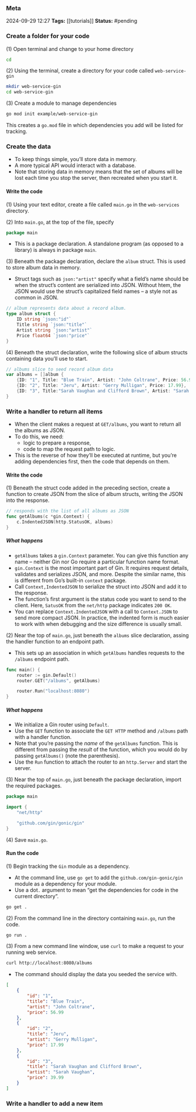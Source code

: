 ### Meta
2024-09-29 12:27
**Tags:** [[tutorials]]
**Status:** #pending 

### Create a folder for your code
(1) Open terminal and change to your home directory
```BASH title:example.sh
cd
```

(2) Using the terminal, create a directory for your code called `web-service-gin`

```BASH title:example.sh
mkdir web-service-gin
cd web-service-gin
```

(3) Create a module to manage dependencies

```BASH title:example.sh
go mod init example/web-service-gin
```

This creates a `go.mod` file in which dependencies you add will be listed for tracking.

### Create the data
- To keep things simple, you’ll store data in memory.
- A more typical API would interact with a database.
- Note that storing data in memory means that the set of albums will be lost each time you stop the server, then recreated when you start it.

#### Write the code
(1) Using your text editor, create a file called `main.go` in the `web-services` directory.

(2) Into `main.go`, at the top of the file, specify

```GO title:main.go
package main
```

- This is a package declaration. A standalone program (as opposed to a library) is always in package `main`.

(3) Beneath the package declaration, declare the `album` struct. This is used to store album data in memory.

- Struct tags such as `json:"artist"` specify what a field’s name should be when the struct’s content are serialized into JSON. Without htem, the JSON would use the struct’s capitalized field names – a style not as common in JSON.

```GO title:main.go
// album represents data about a record album.
type album struct {
	ID string `json:"id"`
	Title string `json:"title"`
	Artist string `json:"artist"`
	Price float64 `json:"price"`
}
```

(4) Beneath the struct declaration, write the following slice of album structs containing data you’ll use to start.

```GO title:main.go
// albums slice to seed record album data
var albums = []album {
	{ID: "1", Title: "Blue Train", Artist: "John Coltrane", Price: 56.99},
	{ID: "2", Title: "Jeru", Artist: "Gerry Mulligan", Price: 17.99},
	{ID: "3", Title:"Sarah Vaughan and Clifford Brown", Artist: "Sarah Vaughan", Price: 39.99},
}
```

### Write a handler to return all items
- When the client makes a request at `GET/albums`, you want to return all the albums as JSON.
- To do this, we need:
	- logic to prepare a response,
	- code to map the request path to logic.
- This is the reverse of how they’ll be executed at runtime, but you’re adding dependencies first, then the code that depends on them.

#### Write the code
(1) Beneath the struct code added in the preceding section,  create a function to create JSON from the slice of album structs, writing the JSON into the response.

```GO title:main.go
// responds with the list of all albums as JSON
func getAlbums(c *gin.Context) {
	c.IndentedJSON(http.StatusOK, albums)
}
```

##### What happens
- `getAlbums` takes a `gin.Context` parameter. You can give this function any name – neither Gin nor Go require a particular function name format.
- `gin.Context` is the most important part of Gin. It requires request details, validates and serializes JSON, and more. Despite the similar name, this is different from Go’s built-in `context` package.
- Call `Context,IndentedJSON` to serialize the struct into JSON and add it to the response.
- The function’s first argument is the status code you want to send to the client. Here, `SatusOK` from the `net/http` package indicates `200 OK`.
- You can replace `Context.IndentedJSON` with a call to `Context.JSON` to send more compact JSON. In practice, the indented form is much easier to work with when debugging and the size difference is usually small.

(2) Near the top of `main.go`, just beneath the `albums` slice declaration, assing the handler function to an endpoint path.
- This sets up an association in which `getAlbums` handles requests to the `/albums` endpoint path.

```GO title:main.go
func main() {
	router := gin.Default()
	router.GET("/albums", getAlbums)

	router.Run("localhost:8080")
}
```

##### What happens
- We initialize a Gin router using `Default`.
- Use the `GET` function to associate the `GET HTTP` method and `/albums` path with a handler function.
- Note that you’re passing the  *name* of the `getAlbums` function. This is different from passing the *result* of the function, which you would do by passing `getAlbums()` (note the parenthesis).
- Use the `Run` function to attach the router to an `http.Server` and start the server.

(3) Near the top of `main.go`, just beneath the package declaration, import the required packages.

```GO title:main.go
package main

import {
	"net/http"

	"github.com/gin/gonic/gin"
}
```

(4) Save `main.go`.

#### Run the code
(1) Begin tracking the `Gin` module as a dependency.
- At the command line, use `go get` to add the `github.com/gin-gonic/gin` module as a dependency for your module.
- Use a  dot`.` argument to mean “get the dependencies for code in the current directory”.

```BASH title:example.sh
go get .
```

(2) From the command line in the directory containing `main.go`,  run the code.

```BASH title:example.sh
go run .
```

(3) From a new command line window, use `curl` to make a request to your running web service.

```BASH example.sh
curl http://localhost:8080/albums
```

- The command should display the data you seeded the service with.

```JSON title:albums.json
[
	{
		"id": "1",
		"title": "Blue Train",
		"artist": "John Coltrane",
		"price": 56.99
	},
	{
		"id": "2",
		"title": "Jeru",
		"artist": "Gerry Mulligan",
		"price": 17.99
	},
	{
		"id": "3",
		"title": "Sarah Vaughan and Clifford Brown",
		"artist": "Sarah Vaughan",
		"price": 39.99
	}
]
```


### Write a handler to add a new item